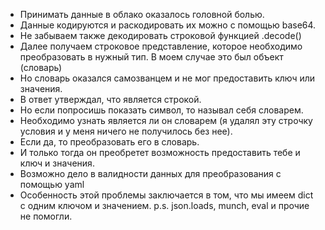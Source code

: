 - Принимать данные в облако оказалось головной болью.
- Данные кодируются и раскодировать их можно с помощью base64. 
- Не забываем также декодировать строковой функцией .decode()
- Далее получаем строковое представление, которое необходимо преобразовать в нужный тип. В моем случае это был объект (словарь)
- Но словарь оказался самозванцем и не мог предоставить ключ или значения.
- В ответ утверждал, что является строкой.
- Но если попросишь показать символ, то называл себя словарем.
- Необходимо узнать является ли он словарем (я удалял эту строчку условия и у меня ничего не получилось без нее).
- Если да, то преобразовать его в словарь.
- И только тогда он преобретет возможность предоставить тебе и ключ и значения.
- Возможно дело в валидности данных для преобразования с помощью yaml
- Особенность этой проблемы заключается в том, что мы имеем dict с одним ключом и значением.
p.s.
json.loads, munch, eval и прочие не помогли.
